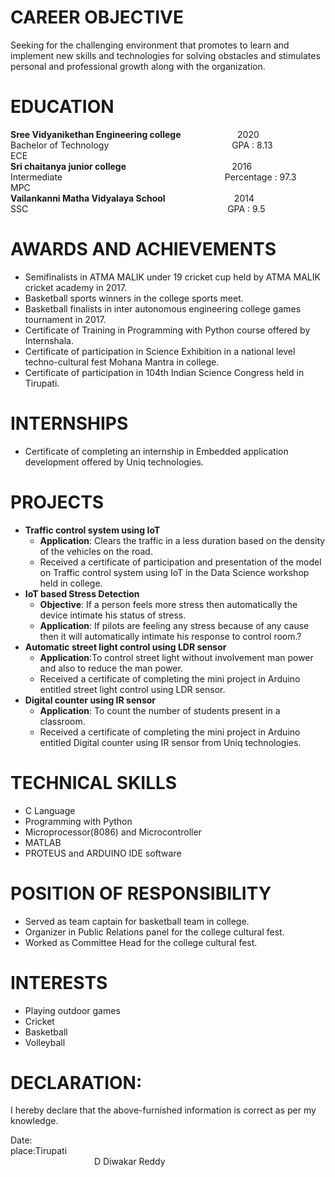 # CAREER OBJECTIVE
Seeking for the challenging environment that promotes to learn and implement new skills and technologies for solving obstacles and stimulates personal and professional growth along with the organization.
   
# EDUCATION
 **Sree Vidyanikethan Engineering college**   &nbsp;  &nbsp; &nbsp;  &nbsp; &nbsp; &nbsp;   &nbsp;  &nbsp; &nbsp;  &nbsp; &nbsp;           2020<br /> 
Bachelor of Technology&nbsp; &nbsp;   &nbsp;  &nbsp; &nbsp;  &nbsp;&nbsp;  &nbsp; &nbsp;  &nbsp; &nbsp; &nbsp;   &nbsp;  &nbsp; &nbsp;  &nbsp;&nbsp;  &nbsp; &nbsp;  &nbsp; &nbsp; &nbsp;   &nbsp;  &nbsp; &nbsp; &nbsp;     GPA : 8.13<br />
ECE<br />
**Sri chaitanya junior college**&nbsp;  &nbsp; &nbsp;  &nbsp; &nbsp; &nbsp;   &nbsp;  &nbsp; &nbsp;  &nbsp;&nbsp;  &nbsp; &nbsp;  &nbsp; &nbsp; &nbsp;   &nbsp;  &nbsp; &nbsp;  &nbsp; &nbsp; &nbsp;                 2016<br />
Intermediate	                                &nbsp;  &nbsp; &nbsp;  &nbsp; &nbsp; &nbsp;   &nbsp;  &nbsp; &nbsp;  &nbsp;&nbsp;  &nbsp; &nbsp;  &nbsp; &nbsp; &nbsp;   &nbsp;  &nbsp; &nbsp;  &nbsp;&nbsp;  &nbsp; &nbsp;  &nbsp; &nbsp; &nbsp;   &nbsp;  &nbsp; &nbsp;  &nbsp;&nbsp;  &nbsp; &nbsp;  &nbsp;  Percentage : 97.3<br />
MPC<br />
**Vailankanni Matha Vidyalaya School**&nbsp; &nbsp;   &nbsp;  &nbsp; &nbsp;  &nbsp;&nbsp;  &nbsp; &nbsp;  &nbsp; &nbsp; &nbsp;&nbsp; &nbsp;   &nbsp;    	        2014<br />
SSC&nbsp; &nbsp;   &nbsp;  &nbsp; &nbsp;  &nbsp;&nbsp;  &nbsp; &nbsp;  &nbsp; &nbsp; &nbsp;   &nbsp;  &nbsp; &nbsp;  &nbsp;&nbsp;  &nbsp; &nbsp;  &nbsp; &nbsp; &nbsp;   &nbsp;  &nbsp; &nbsp;&nbsp; &nbsp;   &nbsp;  &nbsp; &nbsp;  &nbsp;&nbsp;  &nbsp; &nbsp;  &nbsp; &nbsp; &nbsp;   &nbsp;  &nbsp; &nbsp;  &nbsp;&nbsp;  &nbsp;                                           GPA : 9.5<br />

# AWARDS AND ACHIEVEMENTS


* Semifinalists in ATMA MALIK under 19 cricket cup  held by ATMA MALIK cricket academy in 2017.
* Basketball sports winners in the college sports meet.
* Basketball finalists in inter autonomous engineering college games tournament in 2017.
* Certificate of Training in Programming with Python course offered by Internshala.
* Certificate of participation in Science Exhibition in a national level techno-cultural fest Mohana Mantra in college.
* Certificate of participation in 104th Indian Science Congress held in Tirupati.
# INTERNSHIPS

* Certificate of completing an internship in Embedded application development offered by Uniq technologies.

# PROJECTS
* **Traffic control system using IoT**
  * **Application**: Clears the traffic in a less duration based on the density of the vehicles on the road.
  * Received a certificate of participation and presentation of the model on Traffic control system using IoT in the Data Science workshop held in college.
 * **IoT based Stress Detection**
   * **Objective**: If a person feels more stress then automatically the device intimate his status of stress.
   * **Application**: If pilots are feeling any stress because of any cause then it will automatically intimate his response to control room.?
  * **Automatic street light control using LDR sensor**
    * **Application**:To control street light without involvement man power and also to reduce the man power.
    * Received a certificate of completing the mini project in Arduino entitled street light control using LDR sensor.
* **Digital counter using IR sensor**
  * **Application**: To count the number of students present in a classroom.
   * Received a certificate of completing the mini project in Arduino entitled Digital counter using IR sensor from Uniq technologies.

 # TECHNICAL SKILLS
* C Language
* Programming with Python
* Microprocessor(8086) and Microcontroller
* MATLAB
* PROTEUS and ARDUINO IDE software

# POSITION OF RESPONSIBILITY

* Served as team captain for basketball team in college.
* Organizer in Public Relations panel for the college cultural fest.
*  Worked as Committee Head for the college cultural fest.

 # INTERESTS

* Playing outdoor games
* Cricket
* Basketball
* Volleyball

# DECLARATION:
I hereby declare that the above-furnished information is correct as per my knowledge.

Date:<br />
place:Tirupati&nbsp; &nbsp;   &nbsp;  &nbsp; &nbsp;  &nbsp;&nbsp;  &nbsp; &nbsp;  &nbsp; &nbsp; &nbsp;   &nbsp;  &nbsp; &nbsp;  &nbsp;&nbsp;  &nbsp; &nbsp;  &nbsp; &nbsp; &nbsp;   &nbsp;  &nbsp; &nbsp;    &nbsp; &nbsp;   &nbsp;  &nbsp; &nbsp;  &nbsp;&nbsp;  &nbsp; &nbsp;  &nbsp; &nbsp; &nbsp;   &nbsp;  &nbsp;&nbsp;  &nbsp; &nbsp;    &nbsp; &nbsp;   &nbsp;  &nbsp; &nbsp;  &nbsp;&nbsp;  &nbsp; &nbsp;  &nbsp; &nbsp; &nbsp;   &nbsp;  &nbsp;  &nbsp;&nbsp;  &nbsp; &nbsp;  &nbsp; &nbsp; &nbsp;   &nbsp;  &nbsp; &nbsp;    &nbsp; &nbsp;   &nbsp;  &nbsp; &nbsp;  &nbsp;&nbsp;    	                                                                      D Diwakar Reddy
